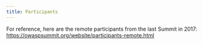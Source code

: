 ```yaml
---
title: Participants
---
```


For reference, here are the remote participants from the last Summit in 2017:
https://owaspsummit.org/website/participants-remote.html
